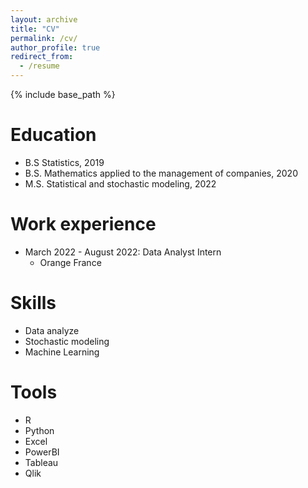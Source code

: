 ```yaml
---
layout: archive
title: "CV"
permalink: /cv/
author_profile: true
redirect_from:
  - /resume
---
```


{% include base_path %}

Education
======
* B.S Statistics, 2019
* B.S.  Mathematics applied to the management of companies, 2020
* M.S. Statistical and stochastic modeling, 2022

Work experience
======
* March 2022 - August 2022: Data Analyst Intern
  * Orange France
 

  
Skills
======
* Data analyze
* Stochastic modeling
* Machine Learning

Tools
======
* R
* Python
* Excel
* PowerBI
* Tableau
* Qlik

  
